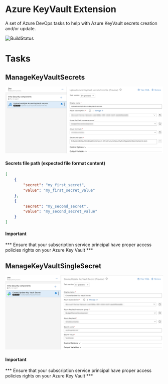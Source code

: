 # Azure KeyVault Extension
A set of Azure DevOps tasks to help with Azure KeyVault secrets creation and/or update.

![BuildStatus](https://dev.azure.com/experta/Community/_apis/build/status/CD-GitHub-AzureKeyVaultExtension?branchName=master)

# Tasks
## ManageKeyVaultSecrets
![ManageKeyVaultSecrets](_screenShots/ImportKeyVaultSecrets-v0.png)
#### Secrets file path (expected file format content)
```json
[
	{
		"secret": "my_first_secret",
		"value": "my_first_secret_value"
	},
	{
		"secret": "my_second_secret",
		"value": "my_second_secret_value"
	}
]
```
#### Important
*** Ensure that your subscription service principal have proper access policies rights on your Azure Key Vault ***

## ManageKeyVaultSingleSecret
![ManageAzureKeyVaultSingleSecret](_screenShots/ManageKeyVaultSingleSecret-v0.png)
#### Important
*** Ensure that your subscription service principal have proper access policies rights on your Azure Key Vault ***